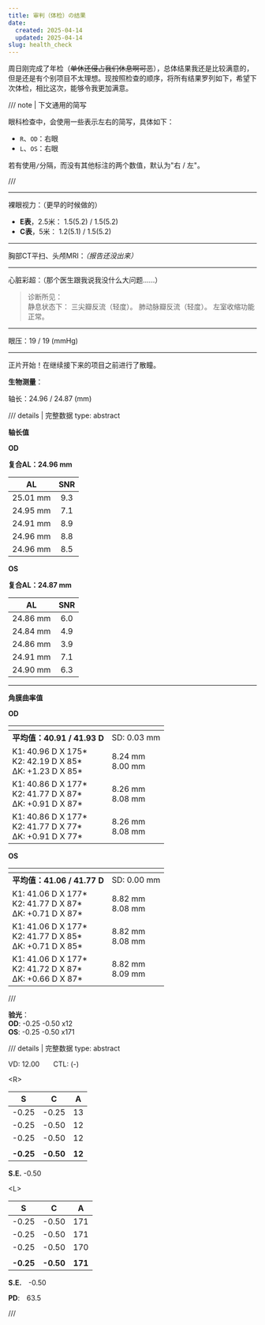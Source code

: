 ```yaml
---
title: 审判（体检）の结果
date: 
  created: 2025-04-14
  updated: 2025-04-14
slug: health_check
---
```


周日刚完成了年检（~~单休还侵占我们休息啊可恶~~），总体结果我还是比较满意的，但是还是有个别项目不太理想。现按照检查的顺序，将所有结果罗列如下，希望下次体检，相比这次，能够令我更加满意。

<!-- more -->

/// note | 下文通用的简写

眼科检查中，会使用一些表示左右的简写，具体如下：

- `R`、`OD`：右眼
- `L`、`OS`：右眼

若有使用`/`分隔，而没有其他标注的两个数值，默认为"右 / 左"。

///

---

<!-- 身高：181.5 (cm)   -->
<!-- 体重：61.2 (kg) -->
<!-- 血压：忘了 正常就是了 -->

裸眼视力：（更早的时候做的）

- **E表**，2.5米： 1.5(5.2) / 1.5(5.2)
- **C表**，5米： 1.2(5.1) / 1.5(5.2)

---

胸部CT平扫、头颅MRI：*（报告还没出来）*

---

心脏彩超：（那个医生跟我说我没什么大问题......）

> 诊断所见：  
静息状态下： 三尖瓣反流（轻度）。 肺动脉瓣反流（轻度）。 左室收缩功能正常。

---

眼压：19 / 19 (mmHg)

---

正片开始！在继续接下来的项目之前进行了散瞳。

**生物测量**：

轴长：24.96 / 24.87 (mm)

/// details | 完整数据
    type: abstract

**轴长值**

**OD**

**复合AL：24.96 mm**

| AL | SNR |
| :---: | :---: |
| 25.01 mm | 9.3 |
| 24.95 mm | 7.1 |
| 24.91 mm | 8.9 |
| 24.96 mm | 8.8 |
| 24.96 mm | 8.5 |

**OS**

**复合AL：24.87 mm**

| AL | SNR |
| :---: | :---: |
| 24.86 mm | 6.0 |
| 24.84 mm | 4.9 |
| 24.86 mm | 3.9 |
| 24.91 mm | 7.1 |
| 24.90 mm | 6.3 |

---

**角膜曲率值**

**OD**

| <!-- --> | <!-- --> |
| --- | --- |
| **平均值：40.91 / 41.93 D** | SD: 0.03 mm |
| K1: 40.96 D X 175\*<br/>K2: 42.19 D X 85\*<br/>ΔK: +1.23 D X 85\* | 8.24 mm<br/>8.00 mm<br/> |
| K1: 40.86 D X 177\*<br/>K2: 41.77 D X 87\*<br/>ΔK: +0.91 D X 87\* | 8.26 mm<br/>8.08 mm<br/> |
| K1: 40.86 D X 177\*<br/>K2: 41.77 D X 77\*<br/>ΔK: +0.91 D X 77\* | 8.26 mm<br/>8.08 mm<br/> |

**OS**

| <!-- --> | <!-- --> |
| --- | --- |
| **平均值：41.06 / 41.77 D** | SD: 0.00 mm |
| K1: 41.06 D X 177\*<br/>K2: 41.77 D X 87\*<br/>ΔK: +0.71 D X 87\* | 8.82 mm<br/>8.08 mm<br/> |
| K1: 41.06 D X 177\*<br/>K2: 41.77 D X 85\*<br/>ΔK: +0.71 D X 85\* | 8.82 mm<br/>8.08 mm<br/> |
| K1: 41.06 D X 177\*<br/>K2: 41.72 D X 87\*<br/>ΔK: +0.66 D X 87\* | 8.82 mm<br/>8.09 mm<br/> |

///

**验光**：  
**OD**: -0.25 -0.50 x12  
**OS**: -0.25 -0.50 x171

/// details | 完整数据
    type: abstract

VD: 12.00&emsp;&emsp;CTL: (-)

<R\>

| S | C | A |
| :---: | :---: | :---: |
| -0.25 | -0.25 | 13 |
| -0.25 | -0.50 | 12 |
| -0.25 | -0.50 | 12 |
| <!-- --> | <!-- --> |
| **-0.25** | **-0.50** | **12** |

**S.E.**  -0.50

<L\>

| S | C | A |
| :---: | :---: | :---: |
| -0.25 | -0.50 | 171 |
| -0.25 | -0.50 | 171 |
| -0.25 | -0.50 | 170 |
| <!-- --> | <!-- --> |
| **-0.25** | **-0.50** | **171** |

**S.E.**&emsp;-0.50

**PD**:&emsp;63.5

///
